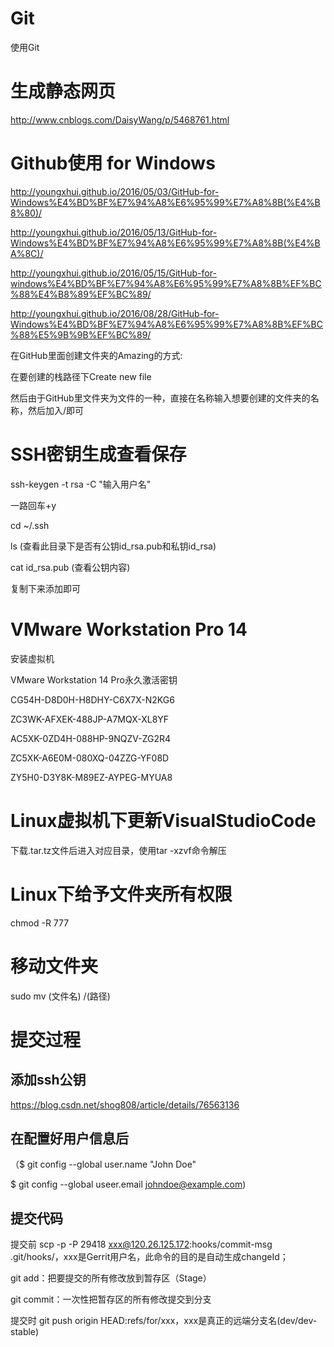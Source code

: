 # Git
使用Git

# 生成静态网页
http://www.cnblogs.com/DaisyWang/p/5468761.html

# Github使用 for Windows
http://youngxhui.github.io/2016/05/03/GitHub-for-Windows%E4%BD%BF%E7%94%A8%E6%95%99%E7%A8%8B(%E4%B8%80)/

http://youngxhui.github.io/2016/05/13/GitHub-for-Windows%E4%BD%BF%E7%94%A8%E6%95%99%E7%A8%8B(%E4%BA%8C)/

http://youngxhui.github.io/2016/05/15/GitHub-for-windows%E4%BD%BF%E7%94%A8%E6%95%99%E7%A8%8B%EF%BC%88%E4%B8%89%EF%BC%89/

http://youngxhui.github.io/2016/08/28/GitHub-for-Windows%E4%BD%BF%E7%94%A8%E6%95%99%E7%A8%8B%EF%BC%88%E5%9B%9B%EF%BC%89/



在GitHub里面创建文件夹的Amazing的方式:

在要创建的栈路径下Create new file

然后由于GitHub里文件夹为文件的一种，直接在名称输入想要创建的文件夹的名称，然后加入/即可


# SSH密钥生成查看保存
ssh-keygen -t rsa -C "输入用户名"

一路回车+y

cd ~/.ssh

ls (查看此目录下是否有公钥id_rsa.pub和私钥id_rsa)

cat id_rsa.pub (查看公钥内容)

复制下来添加即可

# VMware Workstation Pro 14
安装虚拟机

VMware Workstation 14 Pro永久激活密钥

CG54H-D8D0H-H8DHY-C6X7X-N2KG6

ZC3WK-AFXEK-488JP-A7MQX-XL8YF

AC5XK-0ZD4H-088HP-9NQZV-ZG2R4

ZC5XK-A6E0M-080XQ-04ZZG-YF08D

ZY5H0-D3Y8K-M89EZ-AYPEG-MYUA8

# Linux虚拟机下更新VisualStudioCode
下载.tar.tz文件后进入对应目录，使用tar -xzvf命令解压

# Linux下给予文件夹所有权限
chmod -R 777

# 移动文件夹
sudo mv (文件名) /(路径)

# 提交过程
## 添加ssh公钥
https://blog.csdn.net/shog808/article/details/76563136
## 在配置好用户信息后
（$ git config --global user.name "John Doe"
    
 $ git config --global useer.email johndoe@example.com)
## 提交代码
提交前 scp -p -P 29418 xxx@120.26.125.172:hooks/commit-msg .git/hooks/，xxx是Gerrit用户名，此命令的目的是自动生成changeId；

git add：把要提交的所有修改放到暂存区（Stage）

git commit：一次性把暂存区的所有修改提交到分支

提交时 git push origin HEAD:refs/for/xxx，xxx是真正的远端分支名(dev/dev-stable)
 
 
